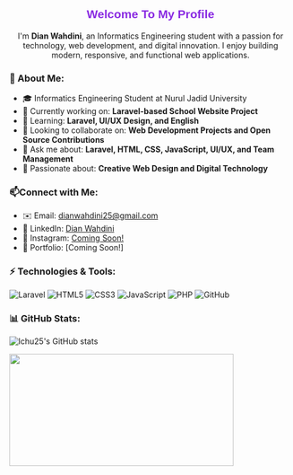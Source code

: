 <div align="center">

## <span style="font-family: 'Poppins', sans-serif; color: #8A2BE2;">Welcome To My Profile</span>

I'm **Dian Wahdini**, an Informatics Engineering student with a passion for technology, web development, and digital innovation. I enjoy building modern, responsive, and functional web applications. 

</div>

### 🚀 About Me:
- 🎓 Informatics Engineering Student at Nurul Jadid University
- 🔭 Currently working on: **Laravel-based School Website Project**
- 🌱 Learning: **Laravel, UI/UX Design, and English**
- 👯 Looking to collaborate on: **Web Development Projects and Open Source Contributions**
- 💬 Ask me about: **Laravel, HTML, CSS, JavaScript, UI/UX, and Team Management**
- 🎨 Passionate about: **Creative Web Design and Digital Technology**

### 📫Connect with Me:
- ✉️ Email: [dianwahdini25@gmail.com](mailto:dianwahdini25@gmail.com)
- 💼 LinkedIn: [Dian Wahdini](http://www.linkedin.com/in/dianwahdini25)
- 📸 Instagram: [Coming Soon!](https://www.instagram.com/dianwahdini25?igsh=eGhha3lmaXhqbzE=)
- 🔗 Portfolio: [Coming Soon!]

### ⚡ Technologies & Tools:
![Laravel](https://img.shields.io/badge/Laravel-FF2D20?style=for-the-badge&logo=laravel&logoColor=white)
![HTML5](https://img.shields.io/badge/HTML5-E34F26?style=for-the-badge&logo=html5&logoColor=white)
![CSS3](https://img.shields.io/badge/CSS3-1572B6?style=for-the-badge&logo=css3&logoColor=white)
![JavaScript](https://img.shields.io/badge/JavaScript-F7DF1E?style=for-the-badge&logo=javascript&logoColor=black)
![PHP](https://img.shields.io/badge/PHP-777BB4?style=for-the-badge&logo=php&logoColor=white)
![GitHub](https://img.shields.io/badge/GitHub-181717?style=for-the-badge&logo=github&logoColor=white)

### 📊 GitHub Stats:
![Ichu25's GitHub stats](https://github-readme-stats.vercel.app/api?username=Ichu25&show_icons=true&theme=tokyonight)

<img src="https://media.giphy.com/media/VbnUQpnihPSIgIXuZv/giphy.gif" width="400" height="200">
